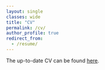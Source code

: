 ```yaml
---
layout: single
classes: wide
title: "CV"
permalink: /cv/
author_profile: true
redirect_from: 
  - /resume/
---
```

The up-to-date CV can be found [here](/cv/Zhiyang_CV.pdf).
